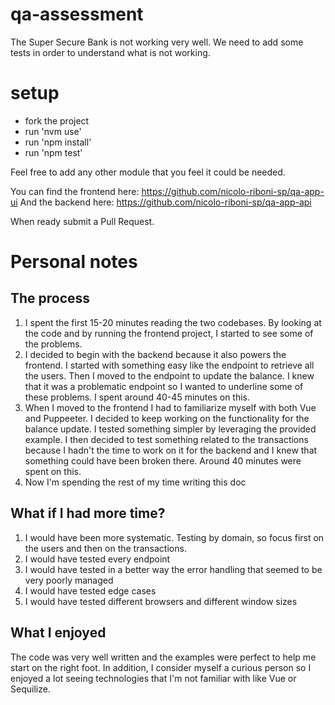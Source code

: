 # qa-assessment

The Super Secure Bank is not working very well.
We need to add some tests in order to understand what is not working.

# setup
- fork the project
- run 'nvm use'
- run 'npm install'
- run 'npm test' 

Feel free to add any other module that you feel it could be needed.

You can find the frontend here: https://github.com/nicolo-riboni-sp/qa-app-ui
And the backend here: https://github.com/nicolo-riboni-sp/qa-app-api

When ready submit a Pull Request.

# Personal notes

## The process
1. I spent the first 15-20 minutes reading the two codebases. By looking at the code and by running the frontend project, I started to see some of the problems.
2. I decided to begin with the backend because it also powers the frontend. I started with something easy like the endpoint to retrieve all the users. Then I moved to the endpoint to update the balance. I knew that it was a problematic endpoint so I wanted to underline some of these problems. I spent around 40-45 minutes on this.
3. When I moved to the frontend I had to familiarize myself with both Vue and Puppeeter. I decided to keep working on the functionality for the balance update. I tested something simpler by leveraging the provided example. I then decided to test something related to the transactions because I hadn't the time to work on it for the backend and I knew that something could have been broken there. Around 40 minutes were spent on this.
4. Now I'm spending the rest of my time writing this doc

## What if I had more time?
1. I would have been more systematic. Testing by domain, so focus first on the users and then on the transactions. 
2. I would have tested every endpoint
3. I would have tested in a better way the error handling that seemed to be very poorly managed
4. I would have tested edge cases
5. I would have tested different browsers and different window sizes

## What I enjoyed
The code was very well written and the examples were perfect to help me start on the right foot. In addition, I consider myself a curious person so I enjoyed a lot seeing technologies that I'm not familiar with like Vue or Sequilize. 
